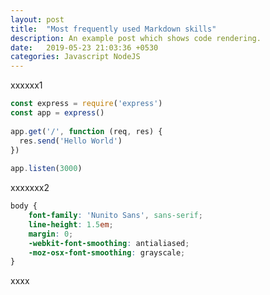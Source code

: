 ```yaml
---
layout: post
title:  "Most frequently used Markdown skills"
description: An example post which shows code rendering.
date:   2019-05-23 21:03:36 +0530
categories: Javascript NodeJS
---
```

xxxxxx1

```javascript
const express = require('express')
const app = express()
 
app.get('/', function (req, res) {
  res.send('Hello World')
})
 
app.listen(3000)
```

xxxxxxx2

```scss
body {
	font-family: 'Nunito Sans', sans-serif;
	line-height: 1.5em;
	margin: 0;
	-webkit-font-smoothing: antialiased;
	-moz-osx-font-smoothing: grayscale;
}
```
xxxx